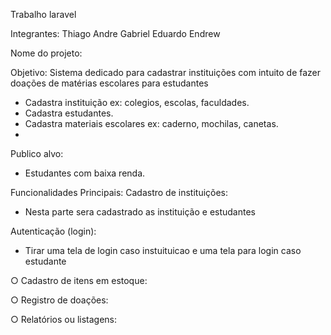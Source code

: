 Trabalho laravel 

Integrantes:
Thiago
Andre
Gabriel
Eduardo
Endrew

Nome do projeto:


Objetivo:
Sistema dedicado para cadastrar instituições com intuito de fazer doações de matérias escolares para estudantes

- Cadastra instituição ex: colegios, escolas, faculdades.
- Cadastra estudantes.
- Cadastra materiais escolares ex: caderno, mochilas, canetas.
- 


Publico alvo:
- Estudantes com baixa renda.


Funcionalidades Principais: Cadastro de instituições: 
- Nesta parte sera cadastrado as instituição e estudantes

Autenticação (login):
- Tirar uma tela de login caso instuituicao e uma tela para login caso estudante

○ Cadastro de itens em estoque:

○ Registro de doações:

○ Relatórios ou listagens: